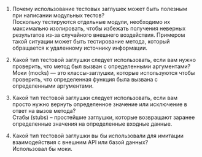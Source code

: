 1)  Почему использование тестовых заглушек может быть полезным при написании модульных тестов?  
Поскольку тестируются отдельные модули, необходимо их максимально изолировать, чтобы избежать получения неверных результатов из-за случайного внешнего воздействия. Примером такой ситуации может быть тестирование метода, который обращается к удаленному источнику информации.

2) Какой тип тестовой заглушки следует использовать, если вам нужно проверить, что метод был вызван с определенными аргументами?  
Моки (mocks) — это классы-заглушки, которые используются чтобы проверить, что определенная функция была вызвана с определенными аргументами.

3) Какой тип тестовой заглушки следует использовать, если вам просто нужно вернуть определенное значение или исключение в ответ на вызов метода?  
Стабы (stubs) – простейшие заглушки, которые возвращают заранее определенные значения на определенные входные данные.

4) Какой тип тестовой заглушки вы бы использовали для имитации  взаимодействия с внешним API или базой данных?  
Использовал бы моки.